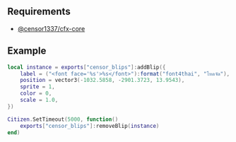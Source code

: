 ## Requirements
 - [@censor1337/cfx-core](https://github.com/CENSOR1337/FiveM-CS_Lib)

## Example 
```lua
local instance = exports["censor_blips"]:addBlip({
    label = ("<font face='%s'>%s</font>"):format("font4thai", "โหดจัด"),
    position = vector3(-1032.5858, -2901.3723, 13.9543),
    sprite = 1,
    color = 0,
    scale = 1.0,
})

Citizen.SetTimeout(5000, function()
    exports["censor_blips"]:removeBlip(instance)
end)

```